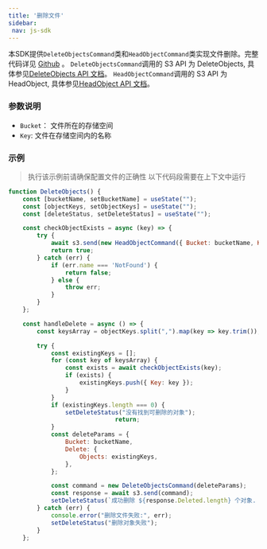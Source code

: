 ```yaml
---
title: '删除文件'
sidebar:
 nav: js-sdk
---
```

本SDK提供`DeleteObjectsCommand`类和`HeadObjectCommand`类实现文件删除。完整代码详见 [Github](https://github.com/aws/aws-sdk-js-v3/tree/main/clients/client-s3/src/commands) 。
`DeleteObjectsCommand`调用的 S3 API 为 DeleteObjects, 具体参见[DeleteObjects API 文档](https://docs.aws.amazon.com/AmazonS3/latest/API/API_DeleteObjects.html)。
`HeadObjectCommand`调用的 S3 API 为 HeadObject, 具体参见[HeadObject API 文档](https://docs.aws.amazon.com/AmazonS3/latest/API/API_HeadObject.html)。



### 参数说明
- `Bucket`： 文件所在的存储空间
- `Key`: 文件在存储空间内的名称



### 示例
> 执行该示例前请确保配置文件的正确性
> 以下代码段需要在上下文中运行

```javascript
function DeleteObjects() {
    const [bucketName, setBucketName] = useState("");
    const [objectKeys, setObjectKeys] = useState("");
    const [deleteStatus, setDeleteStatus] = useState("");

    const checkObjectExists = async (key) => {
        try {
            await s3.send(new HeadObjectCommand({ Bucket: bucketName, Key: key }));
            return true;
        } catch (err) {
            if (err.name === 'NotFound') {
                return false;
            } else {
                throw err;
            }
        }
    };

    const handleDelete = async () => {
        const keysArray = objectKeys.split(",").map(key => key.trim());

        try {
            const existingKeys = [];
            for (const key of keysArray) {
                const exists = await checkObjectExists(key);
                if (exists) {
                    existingKeys.push({ Key: key });
                }
            }
            if (existingKeys.length === 0) {
                setDeleteStatus("没有找到可删除的对象");
                              return;
            }
            const deleteParams = {
                Bucket: bucketName,
                Delete: {
                    Objects: existingKeys,
                },
            };

            const command = new DeleteObjectsCommand(deleteParams);
            const response = await s3.send(command);
            setDeleteStatus(`成功删除 ${response.Deleted.length} 个对象. 删除对象: ${response.Deleted.map(d => d.Key).join(", ")}`);
        } catch (err) {
            console.error("删除文件失败:", err);
            setDeleteStatus("删除对象失败");
        }
    };


```
